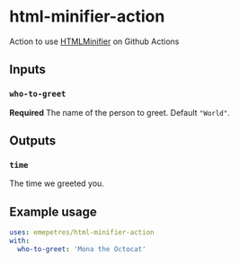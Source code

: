 # html-minifier-action

Action to use [HTMLMinifier](https://github.com/kangax/html-minifier) on Github Actions

## Inputs

### `who-to-greet`

**Required** The name of the person to greet. Default `"World"`.

## Outputs

### `time`

The time we greeted you.

## Example usage

```yaml
uses: emepetres/html-minifier-action
with:
  who-to-greet: 'Mona the Octocat'
```
